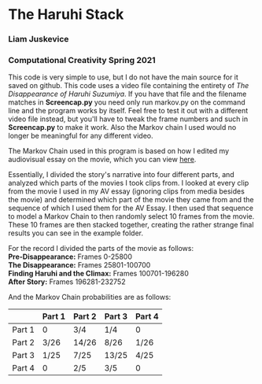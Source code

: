 # The Haruhi Stack

### Liam Juskevice
### Computational Creativity Spring 2021
This code is very simple to use, but I do not have the main source for it saved on github. This code uses a video file containing the entirety of *The Disappearance of Haruhi Suzumiya*. If you have that file and the filename matches in **Screencap.py** you need only run markov.py on the command line and the program works by itself. Feel free to test it out with a different video file instead, but you'll have to tweak the frame numbers and such in **Screencap.py** to make it work. Also the Markov chain I used would no longer be meaningful for any different video. 

The Markov Chain used in this program is based on how I edited my audiovisual essay on the movie, which you can view [here](https://bowdoin-my.sharepoint.com/:v:/g/personal/ljuskevi_bowdoin_edu/EXv5CIlmelBFqbFmBf4xvdwBlQqGVFu4F_5vbeMTxCl8_w?e=44zStA).

Essentially, I divided the story's narrative into four different parts, and analyzed which parts of the movies I took clips from. I looked at every clip from the movie I used in my AV essay (ignoring clips from media besides the movie) and determined which part of the movie they came from and the sequence of which I used them for the AV Essay. I then used that sequence to model a Markov Chain to then randomly select 10 frames from the movie. These 10 frames are then stacked together, creating the rather strange final results you can see in the example folder. 

For the record I divided the parts of the movie as follows:  
**Pre-Disappearance:** Frames 0-25800  
**The Disappearance:** Frames 25801-100700  
**Finding Haruhi and the Climax:** Frames 100701-196280  
**After Story:** Frames 196281-232752  

And the Markov Chain probabilities are as follows:  

|        | Part 1 | Part 2 | Part 3 | Part 4 |
|--------|--------|--------|--------|--------|
| Part 1 | 0      | 3/4    | 1/4    | 0      |
| Part 2 | 3/26   | 14/26  | 8/26   | 1/26   |
| Part 3 | 1/25   | 7/25   | 13/25  | 4/25   |
| Part 4 | 0      | 2/5    | 3/5    | 0      |

